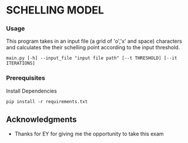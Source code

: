 # SCHELLING MODEL

### Usage
This program takes in an input file (a grid of 'o','x' and space) characters and calculates the their schelling point according to the input threshold. 

``` 
main.py [-h] --input_file "input file path" [--t THRESHOLD] [--it ITERATIONS]
```
### Prerequisites

Install Dependencies

```
pip install -r requirements.txt  
```
## Acknowledgments

* Thanks for EY for giving me the opportunity to take this exam 
